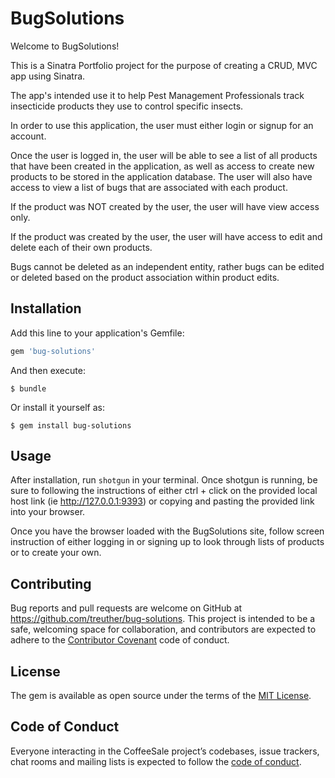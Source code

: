 # BugSolutions

Welcome to BugSolutions!

This is a Sinatra Portfolio project for the purpose of creating a CRUD, MVC app using Sinatra.

The app's intended use it to help Pest Management Professionals track insecticide products they use to control specific insects.

In order to use this application, the user must either login or signup for an account.

Once the user is logged in, the user will be able to see a list of all products that have been created in the application, as well as access to create new products to be stored in the application database. The user will also have access to view a list of bugs that are associated with each product.

If the product was NOT created by the user, the user will have view access only.

If the product was created by the user, the user will have access to edit and delete each of their own products.

Bugs cannot be deleted as an independent entity, rather bugs can be edited or deleted based on the product association within product edits.

## Installation

Add this line to your application's Gemfile:

```ruby
gem 'bug-solutions'
```

And then execute:

    $ bundle

Or install it yourself as:

    $ gem install bug-solutions

## Usage

After installation, run `shotgun` in your terminal. Once shotgun is running, be sure to following the instructions of either ctrl + click on the provided local host link (ie http://127.0.0.1:9393) or copying and pasting the provided link into your browser.

Once you have the browser loaded with the BugSolutions site, follow screen instruction of either logging in or signing up to look through lists of products or to create your own.

## Contributing

Bug reports and pull requests are welcome on GitHub at https://github.com/treuther/bug-solutions. This project is intended to be a safe, welcoming space for collaboration, and contributors are expected to adhere to the [Contributor Covenant](http://contributor-covenant.org) code of conduct.

## License

The gem is available as open source under the terms of the [MIT License](https://opensource.org/licenses/MIT).

## Code of Conduct

Everyone interacting in the CoffeeSale project’s codebases, issue trackers, chat rooms and mailing lists is expected to follow the [code of conduct](https://github.com/'dependable-transpiler-5955'/coffee_sale/blob/master/CODE_OF_CONDUCT.md).